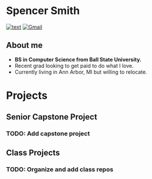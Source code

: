 # Spencer Smith
[![text](https://img.shields.io/badge/LinkedIn-0077B5?style=for-the-badge&logo=linkedin&logoColor=white)](https://www.linkedin.com/in/spencersmithh) [![Gmail](https://img.shields.io/badge/Gmail-D14836?style=for-the-badge&logo=gmail&logoColor=white)](mailto:imspencersmith@gmail.com)
## About me 
* **BS in Computer Science from Ball State University.**
* Recent grad looking to get paid to do what I love.
* Currently living in Ann Arbor, MI but willing to relocate.

# Projects

## Senior Capstone Project
### TODO: Add capstone project

## Class Projects
### TODO: Organize and add class repos
